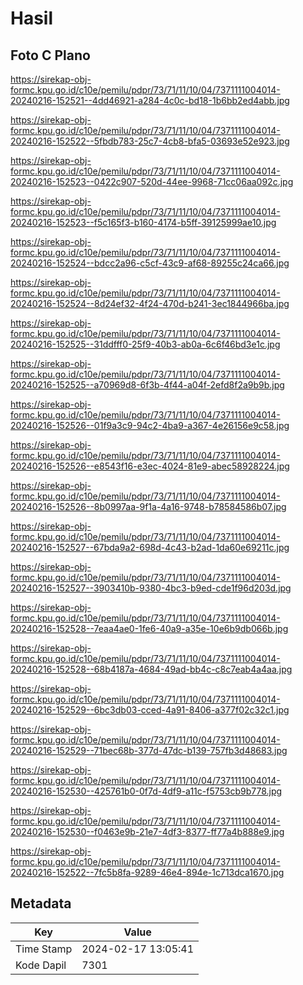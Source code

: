 # Hasil

## Foto C Plano

https://sirekap-obj-formc.kpu.go.id/c10e/pemilu/pdpr/73/71/11/10/04/7371111004014-20240216-152521--4dd46921-a284-4c0c-bd18-1b6bb2ed4abb.jpg

https://sirekap-obj-formc.kpu.go.id/c10e/pemilu/pdpr/73/71/11/10/04/7371111004014-20240216-152522--5fbdb783-25c7-4cb8-bfa5-03693e52e923.jpg

https://sirekap-obj-formc.kpu.go.id/c10e/pemilu/pdpr/73/71/11/10/04/7371111004014-20240216-152523--0422c907-520d-44ee-9968-71cc06aa092c.jpg

https://sirekap-obj-formc.kpu.go.id/c10e/pemilu/pdpr/73/71/11/10/04/7371111004014-20240216-152523--f5c165f3-b160-4174-b5ff-39125999ae10.jpg

https://sirekap-obj-formc.kpu.go.id/c10e/pemilu/pdpr/73/71/11/10/04/7371111004014-20240216-152524--bdcc2a96-c5cf-43c9-af68-89255c24ca66.jpg

https://sirekap-obj-formc.kpu.go.id/c10e/pemilu/pdpr/73/71/11/10/04/7371111004014-20240216-152524--8d24ef32-4f24-470d-b241-3ec1844966ba.jpg

https://sirekap-obj-formc.kpu.go.id/c10e/pemilu/pdpr/73/71/11/10/04/7371111004014-20240216-152525--31ddfff0-25f9-40b3-ab0a-6c6f46bd3e1c.jpg

https://sirekap-obj-formc.kpu.go.id/c10e/pemilu/pdpr/73/71/11/10/04/7371111004014-20240216-152525--a70969d8-6f3b-4f44-a04f-2efd8f2a9b9b.jpg

https://sirekap-obj-formc.kpu.go.id/c10e/pemilu/pdpr/73/71/11/10/04/7371111004014-20240216-152526--01f9a3c9-94c2-4ba9-a367-4e26156e9c58.jpg

https://sirekap-obj-formc.kpu.go.id/c10e/pemilu/pdpr/73/71/11/10/04/7371111004014-20240216-152526--e8543f16-e3ec-4024-81e9-abec58928224.jpg

https://sirekap-obj-formc.kpu.go.id/c10e/pemilu/pdpr/73/71/11/10/04/7371111004014-20240216-152526--8b0997aa-9f1a-4a16-9748-b78584586b07.jpg

https://sirekap-obj-formc.kpu.go.id/c10e/pemilu/pdpr/73/71/11/10/04/7371111004014-20240216-152527--67bda9a2-698d-4c43-b2ad-1da60e69211c.jpg

https://sirekap-obj-formc.kpu.go.id/c10e/pemilu/pdpr/73/71/11/10/04/7371111004014-20240216-152527--3903410b-9380-4bc3-b9ed-cde1f96d203d.jpg

https://sirekap-obj-formc.kpu.go.id/c10e/pemilu/pdpr/73/71/11/10/04/7371111004014-20240216-152528--7eaa4ae0-1fe6-40a9-a35e-10e6b9db066b.jpg

https://sirekap-obj-formc.kpu.go.id/c10e/pemilu/pdpr/73/71/11/10/04/7371111004014-20240216-152528--68b4187a-4684-49ad-bb4c-c8c7eab4a4aa.jpg

https://sirekap-obj-formc.kpu.go.id/c10e/pemilu/pdpr/73/71/11/10/04/7371111004014-20240216-152529--6bc3db03-cced-4a91-8406-a377f02c32c1.jpg

https://sirekap-obj-formc.kpu.go.id/c10e/pemilu/pdpr/73/71/11/10/04/7371111004014-20240216-152529--71bec68b-377d-47dc-b139-757fb3d48683.jpg

https://sirekap-obj-formc.kpu.go.id/c10e/pemilu/pdpr/73/71/11/10/04/7371111004014-20240216-152530--425761b0-0f7d-4df9-a11c-f5753cb9b778.jpg

https://sirekap-obj-formc.kpu.go.id/c10e/pemilu/pdpr/73/71/11/10/04/7371111004014-20240216-152530--f0463e9b-21e7-4df3-8377-ff77a4b888e9.jpg

https://sirekap-obj-formc.kpu.go.id/c10e/pemilu/pdpr/73/71/11/10/04/7371111004014-20240216-152522--7fc5b8fa-9289-46e4-894e-1c713dca1670.jpg


## Metadata

| Key        | Value               |
| ---------- | ------------------- |
| Time Stamp | 2024-02-17 13:05:41 |
| Kode Dapil | 7301                |



